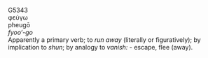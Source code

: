 <body>
  <p>G5343<br>  φεύγω  <br> pheugō  <br><i>fyoo‘-go </i><br>Apparently a primary verb; to <i>run</i> <i>away</i> (literally or figuratively); by implication to <i>shun</i>; by analogy to <i>vanish:</i> - escape, flee (away).<br></p>
 </body>